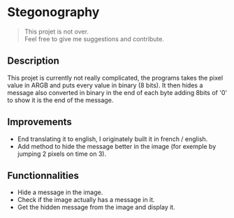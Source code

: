 # Stegonography
> This projet is not over.  
> Feel free to give me suggestions and contribute.
## Description
This projet is currently not really complicated, the programs takes the pixel value in ARGB and puts every value in binary (8 bits). It then hides a message also converted in binary in the end of each byte adding 8bits of '0' to show it is the end of the message.
## Improvements
* End translating it to english, I originately built it in french / english.
* Add method to hide the message better in the image (for exemple by jumping 2 pixels on time on 3).
## Functionnalities
* Hide a message in the image.
* Check if the image actually has a message in it.
* Get the hidden message from the image and display it.